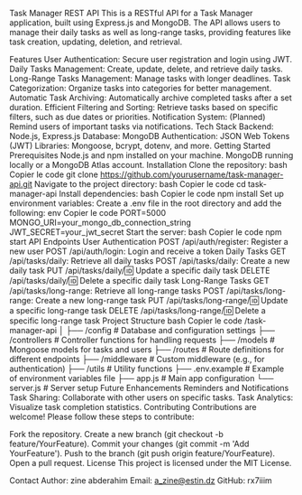 Task Manager REST API
This is a RESTful API for a Task Manager application, built using Express.js and MongoDB. The API allows users to manage their daily tasks as well as long-range tasks, providing features like task creation, updating, deletion, and retrieval.

Features
User Authentication: Secure user registration and login using JWT.
Daily Tasks Management: Create, update, delete, and retrieve daily tasks.
Long-Range Tasks Management: Manage tasks with longer deadlines.
Task Categorization: Organize tasks into categories for better management.
Automatic Task Archiving: Automatically archive completed tasks after a set duration.
Efficient Filtering and Sorting: Retrieve tasks based on specific filters, such as due dates or priorities.
Notification System: (Planned) Remind users of important tasks via notifications.
Tech Stack
Backend: Node.js, Express.js
Database: MongoDB
Authentication: JSON Web Tokens (JWT)
Libraries: Mongoose, bcrypt, dotenv, and more.
Getting Started
Prerequisites
Node.js and npm installed on your machine.
MongoDB running locally or a MongoDB Atlas account.
Installation
Clone the repository:
bash
Copier le code
git clone https://github.com/yourusername/task-manager-api.git
Navigate to the project directory:
bash
Copier le code
cd task-manager-api
Install dependencies:
bash
Copier le code
npm install
Set up environment variables:
Create a .env file in the root directory and add the following:
env
Copier le code
PORT=5000
MONGO_URI=your_mongo_db_connection_string
JWT_SECRET=your_jwt_secret
Start the server:
bash
Copier le code
npm start
API Endpoints
User Authentication
POST /api/auth/register: Register a new user
POST /api/auth/login: Login and receive a token
Daily Tasks
GET /api/tasks/daily: Retrieve all daily tasks
POST /api/tasks/daily: Create a new daily task
PUT /api/tasks/daily/:id: Update a specific daily task
DELETE /api/tasks/daily/:id: Delete a specific daily task
Long-Range Tasks
GET /api/tasks/long-range: Retrieve all long-range tasks
POST /api/tasks/long-range: Create a new long-range task
PUT /api/tasks/long-range/:id: Update a specific long-range task
DELETE /api/tasks/long-range/:id: Delete a specific long-range task
Project Structure
bash
Copier le code
/task-manager-api
│
├── /config            # Database and configuration settings
├── /controllers       # Controller functions for handling requests
├── /models            # Mongoose models for tasks and users
├── /routes            # Route definitions for different endpoints
├── /middleware        # Custom middleware (e.g., for authentication)
├── /utils             # Utility functions
├── .env.example       # Example of environment variables file
├── app.js             # Main app configuration
└── server.js          # Server setup
Future Enhancements
Reminders and Notifications
Task Sharing: Collaborate with other users on specific tasks.
Task Analytics: Visualize task completion statistics.
Contributing
Contributions are welcome! Please follow these steps to contribute:

Fork the repository.
Create a new branch (git checkout -b feature/YourFeature).
Commit your changes (git commit -m 'Add YourFeature').
Push to the branch (git push origin feature/YourFeature).
Open a pull request.
License
This project is licensed under the MIT License.

Contact
Author: zine abderahim
Email: a_zine@estin.dz
GitHub: rx7iiim
